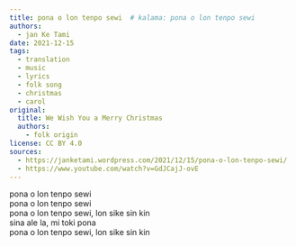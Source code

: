 ```yaml
---
title: pona o lon tenpo sewi  # kalama: pona o lon tenpo sewi
authors:
  - jan Ke Tami
date: 2021-12-15
tags:
  - translation
  - music
  - lyrics
  - folk song
  - christmas
  - carol
original:
  title: We Wish You a Merry Christmas
  authors:
    - folk origin
license: CC BY 4.0
sources:
  - https://janketami.wordpress.com/2021/12/15/pona-o-lon-tenpo-sewi/
  - https://www.youtube.com/watch?v=GdJCajJ-ovE
---
```


pona o lon tenpo sewi  \
pona o lon tenpo sewi  \
pona o lon tenpo sewi, lon sike sin kin  \
sina ale la, mi toki pona  \
pona o lon tenpo sewi, lon sike sin kin
